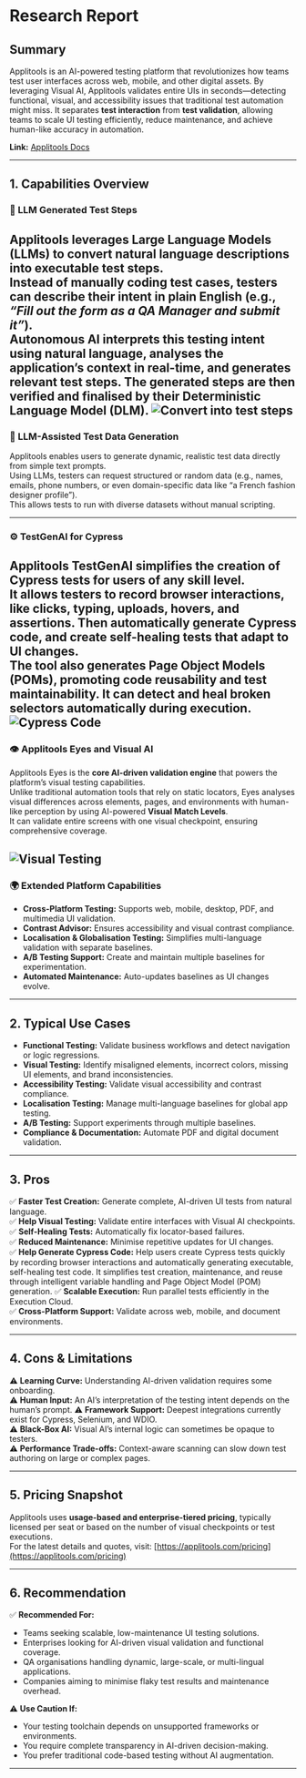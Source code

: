 # Research Report

## Summary
Applitools is an AI-powered testing platform that revolutionizes how teams test user interfaces across web, mobile, and other digital assets. By leveraging Visual AI, Applitools validates entire UIs in seconds—detecting functional, visual, and accessibility issues that traditional test automation might miss. It separates **test interaction** from **test validation**, allowing teams to scale UI testing efficiently, reduce maintenance, and achieve human-like accuracy in automation.

**Link:** [Applitools Docs](https://applitools.com/docs/)

---

## 1. Capabilities Overview

### 🧠 LLM Generated Test Steps
Applitools leverages Large Language Models (LLMs) to convert natural language descriptions into executable test steps.  
Instead of manually coding test cases, testers can describe their intent in plain English (e.g., *“Fill out the form as a QA Manager and submit it”*).  
Autonomous AI interprets this testing intent using natural language, analyses the application’s context in real-time, and generates relevant test steps. The generated steps are then verified and finalised by their Deterministic Language Model (DLM).
![Convert into test steps](https://github.com/XChenscottlogic/AI-Testing-Experiment/blob/Xin-branch/Applitools/Screenshot%20Generate%20test%20steps.png)
---

### 💾 LLM-Assisted Test Data Generation
Applitools enables users to generate dynamic, realistic test data directly from simple text prompts.  
Using LLMs, testers can request structured or random data (e.g., names, emails, phone numbers, or even domain-specific data like “a French fashion designer profile”).  
This allows tests to run with diverse datasets without manual scripting.

---

### ⚙️ TestGenAI for Cypress
**Applitools TestGenAI** simplifies the creation of Cypress tests for users of any skill level.  
It allows testers to record browser interactions, like clicks, typing, uploads, hovers, and assertions. Then automatically generate Cypress code, and create self-healing tests that adapt to UI changes.  
The tool also generates Page Object Models (POMs), promoting code reusability and test maintainability. It can detect and heal broken selectors automatically during execution. 
![Cypress Code](https://github.com/XChenscottlogic/AI-Testing-Experiment/blob/Xin-branch/Applitools/Screenshot%20TestGenAI.png)
---

### 👁️ Applitools Eyes and Visual AI
Applitools Eyes is the **core AI-driven validation engine** that powers the platform’s visual testing capabilities.  
Unlike traditional automation tools that rely on static locators, Eyes analyses visual differences across elements, pages, and environments with human-like perception by using AI-powered **Visual Match Levels**.  
It can validate entire screens with one visual checkpoint, ensuring comprehensive coverage.

![Visual Testing](https://github.com/XChenscottlogic/AI-Testing-Experiment/blob/Xin-branch/Applitools/Screenshot%20Visual%20Testing.png)
---

### 🌍 Extended Platform Capabilities
- **Cross-Platform Testing:** Supports web, mobile, desktop, PDF, and multimedia UI validation.  
- **Contrast Advisor:** Ensures accessibility and visual contrast compliance.  
- **Localisation & Globalisation Testing:** Simplifies multi-language validation with separate baselines.  
- **A/B Testing Support:** Create and maintain multiple baselines for experimentation.  
- **Automated Maintenance:** Auto-updates baselines as UI changes evolve.  

---

## 2. Typical Use Cases

- **Functional Testing:** Validate business workflows and detect navigation or logic regressions.  
- **Visual Testing:** Identify misaligned elements, incorrect colors, missing UI elements, and brand inconsistencies.  
- **Accessibility Testing:** Validate visual accessibility and contrast compliance.  
- **Localisation Testing:** Manage multi-language baselines for global app testing.  
- **A/B Testing:** Support experiments through multiple baselines.  
- **Compliance & Documentation:** Automate PDF and digital document validation.  

---

## 3. Pros

✅ **Faster Test Creation:** Generate complete, AI-driven UI tests from natural language.  
✅ **Help Visual Testing:** Validate entire interfaces with Visual AI checkpoints.  
✅ **Self-Healing Tests:** Automatically fix locator-based failures.  
✅ **Reduced Maintenance:** Minimise repetitive updates for UI changes.  
✅ **Help Generate Cypress Code:** Help users create Cypress tests quickly by recording browser interactions and automatically generating executable, self-healing test code. It simplifies test creation, maintenance, and reuse through intelligent variable handling and Page Object Model (POM) generation. 
✅ **Scalable Execution:** Run parallel tests efficiently in the Execution Cloud.  
✅ **Cross-Platform Support:** Validate across web, mobile, and document environments.  

---

## 4. Cons & Limitations

⚠️ **Learning Curve:** Understanding AI-driven validation requires some onboarding.  
⚠️ **Human Input:** An AI’s interpretation of the testing intent depends on the human’s prompt.
⚠️ **Framework Support:** Deepest integrations currently exist for Cypress, Selenium, and WDIO.  
⚠️ **Black-Box AI:** Visual AI’s internal logic can sometimes be opaque to testers.  
⚠️ **Performance Trade-offs:** Context-aware scanning can slow down test authoring on large or complex pages.  

---

## 5. Pricing Snapshot

Applitools uses **usage-based and enterprise-tiered pricing**, typically licensed per seat or based on the number of visual checkpoints or test executions.  
For the latest details and quotes, visit: [https://applitools.com/pricing](https://applitools.com/pricing)

---

## 6. Recommendation

✅ **Recommended For:**  
- Teams seeking scalable, low-maintenance UI testing solutions.  
- Enterprises looking for AI-driven visual validation and functional coverage.  
- QA organisations handling dynamic, large-scale, or multi-lingual applications.  
- Companies aiming to minimise flaky test results and maintenance overhead.  

⚠️ **Use Caution If:**  
- Your testing toolchain depends on unsupported frameworks or environments.  
- You require complete transparency in AI-driven decision-making.  
- You prefer traditional code-based testing without AI augmentation.  

---
